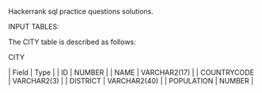 Hackerrank sql practice questions solutions.

INPUT TABLES: 

The CITY table is described as follows: 

 CITY

| Field  | Type |
| ID  | NUMBER  |
| NAME  | VARCHAR2(17) |
| COUNTRYCODE | VARCHAR2(3) |
| DISTRICT | VARCHAR2(40) |
| POPULATION | NUMBER |
